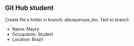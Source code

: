 ## Git Hub student

Create file a folder in branch: albuquerque_bio.
Test to branch


- Name: Mayra
- Occupation: Student
- Location: Brazil
